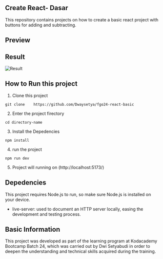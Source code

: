 ## Create React- Dasar

This repository contains projects on how to create a basic react project with buttons for adding and subtracting.

## Preview

## Result

![Result](./src/images/Screenshot%202025-05-08%20at%2013.31.03.png)

## How to Run this project

1. Clone this project

```
git clone    https://github.com/Dwaysetya/fgo24-react-basic
```

2. Enter the project firectory

```
cd directory-name
```

3. Install the Depedencies

```
npm install
```

4. run the project

```
npm run dev
```

5. Project will running on (http://localhost:5173/)

## Depedencies

This project requires Node.js to run, so make sure Node.js is installed on your device.

- live-server: used to document an HTTP server locally, easing the development and testing process.

## Basic Information

This project was developed as part of the learning program at Kodacademy Bootcamp Batch 24, which was carried out by Dwi Setyabudi in order to deepen the understanding and technical skills acquired during the training.
